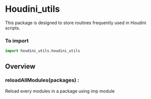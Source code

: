 # Houdini_utils
This package is designed to store routines frequently used in Houdini scripts.

### To import
```Python
import houdini_utils.houdini_utils
```
## Overview

### reloadAllModules(packages) :
Reload every modules in a package using imp module